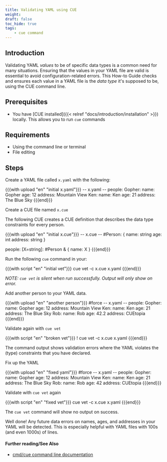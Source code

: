```yaml
---
title: Validating YAML using CUE
weight:
draft: false
toc_hide: true
tags:
    - cue command
---
```


## Introduction

Validating YAML _values_ to be of specific data types is a common need for many
situations. Ensuring that the values in your YAML file are valid is essential to
avoid configuration-related errors. This How-to Guide checks and ensures each
value in a YAML file is the _data type_ it's supposed to be, using the CUE command line.

## Prerequisites

-   You have [CUE installed]({{< relref "docs/introduction/installation" >}})
    locally. This allows you to run `cue` commands

## Requirements

- Using the command line or terminal
- File editing

## Steps

Create a YAML file called `x.yaml` with the following:

{{{with upload "en" "initial x.yaml"}}}
-- x.yaml --
people:
  Gopher:
    name: Gopher
    age: 12
    address: Mountain View
  Ken:
    name: Ken
    age: 21
    address: The Blue Sky
{{{end}}}

Create a CUE file named `x.cue`

The following CUE creates a CUE definition that describes the data type
constraints for every person.

{{{with upload "en" "initial x.cue"}}}
-- x.cue --
#Person: {
	name:    string
	age:     int
	address: string
}

people: [X=string]: #Person & {
	name: X
}
{{{end}}}

Run the following `cue` command in your:

{{{with script "en" "initial vet"}}}
cue vet -c x.cue x.yaml
{{{end}}}

_NOTE: `cue vet` is silent when run successfully. Output will only show on error._

Add another person to your YAML data.

{{{with upload "en" "another person"}}}
#force
-- x.yaml --
people:
  Gopher:
    name: Gopher
    age: 12
    address: Mountain View
  Ken:
    name: Ken
    age: 21
    address: The Blue Sky
  Rob:
    name: Rob
    age: 42.2
    address: CUEtopia
{{{end}}}

Validate again with `cue vet`

{{{with script "en" "broken vet"}}}
! cue vet -c x.cue x.yaml
{{{end}}}

The command output shows validation errors where the YAML violates
the (type) constraints that you have declared.

Fix up the YAML

{{{with upload "en" "fixed yaml"}}}
#force
-- x.yaml --
people:
  Gopher:
    name: Gopher
    age: 12
    address: Mountain View
  Ken:
    name: Ken
    age: 21
    address: The Blue Sky
  Rob:
    name: Rob
    age: 42
    address: CUEtopia
{{{end}}}

Validate with `cue vet` again

{{{with script "en" "fixed vet"}}}
cue vet -c x.cue x.yaml
{{{end}}}

The `cue vet` command will show no output on success.

Well done! Any future data errors on names, ages, and addresses in your YAML
will be detected. This is especially helpful with YAML files
with 100s (and even 1000s) of lines.

#### Further reading/See Also

- [cmd/cue command line documentation](https://cue.googlesource.com/cue/+/refs/tags/v0.2.0/doc/cmd/cue.md)

